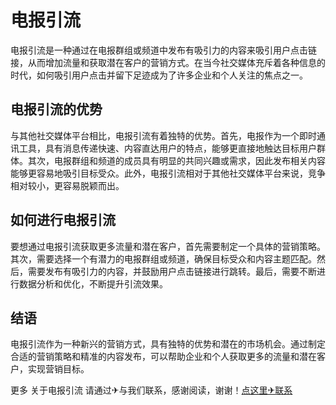 # 电报引流

电报引流是一种通过在电报群组或频道中发布有吸引力的内容来吸引用户点击链接，从而增加流量和获取潜在客户的营销方式。在当今社交媒体充斥着各种信息的时代，如何吸引用户点击并留下足迹成为了许多企业和个人关注的焦点之一。

## 电报引流的优势

与其他社交媒体平台相比，电报引流有着独特的优势。首先，电报作为一个即时通讯工具，具有消息传递快速、内容直达用户的特点，能够更直接地触达目标用户群体。其次，电报群组和频道的成员具有明显的共同兴趣或需求，因此发布相关内容能够更容易地吸引目标受众。此外，电报引流相对于其他社交媒体平台来说，竞争相对较小，更容易脱颖而出。

## 如何进行电报引流

要想通过电报引流获取更多流量和潜在客户，首先需要制定一个具体的营销策略。其次，需要选择一个有潜力的电报群组或频道，确保目标受众和内容主题匹配。然后，需要发布有吸引力的内容，并鼓励用户点击链接进行跳转。最后，需要不断进行数据分析和优化，不断提升引流效果。

## 结语

电报引流作为一种新兴的营销方式，具有独特的优势和潜在的市场机会。通过制定合适的营销策略和精准的内容发布，可以帮助企业和个人获取更多的流量和潜在客户，实现营销目标。

更多 关于电报引流 请通过✈与我们联系，感谢阅读，谢谢！[点这里✈联系](https://111.k02.cc)